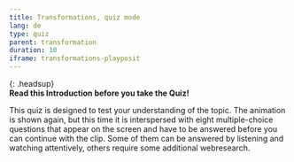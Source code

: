 ```yaml
---
title: Transformations, quiz mode
lang: de
type: quiz
parent: transformation
duration: 10
iframe: transformations-playposit
---
```


{: .headsup}                            
**Read this Introduction before you take the Quiz!**

This quiz is designed to test your understanding of the topic. The animation is shown again, but this time it is interspersed with eight multiple-choice questions that appear on the screen and have to be answered before you can continue with the clip. Some of them can be answered by listening and watching attentively, others require some additional webresearch.  




<!-- more -->
